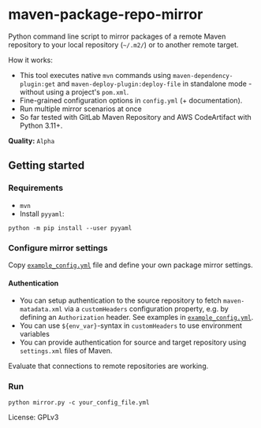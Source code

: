 # maven-package-repo-mirror

Python command line script to mirror packages of a remote Maven repository to your local repository
(`~/.m2/`) or to another remote target.

How it works: 
  - This tool executes native `mvn` commands using `maven-dependency-plugin:get`
and `maven-deploy-plugin:deploy-file` in standalone mode - without using a project's `pom.xml`.
  - Fine-grained configuration options in `config.yml` (+ documentation).
  - Run multiple mirror scenarios at once
  - So far tested with GitLab Maven Repository and AWS CodeArtifact with Python 3.11+.


**Quality:** `Alpha`


## Getting started

### Requirements

- `mvn`
- Install `pyyaml`:

```console
python -m pip install --user pyyaml
```

### Configure mirror settings

Copy [`example_config.yml`](./example_config.yml) file and define your own package mirror settings.

#### Authentication

- You can setup authentication to the source repository to fetch `maven-matadata.xml` via a `customHeaders` configuration property, e.g. by
  defining an `Authorization` header. See examples in [`example_config.yml`](./example_config.yml).
- You can use `${env_var}`-syntax in `customHeaders` to use environment variables
- You can provide authentication for source and target repository using `settings.xml` files of Maven.

Evaluate that connections to remote repositories are working.

### Run

```console
python mirror.py -c your_config_file.yml
```

License: GPLv3
